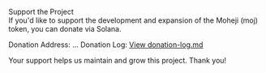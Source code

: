 Support the Project  
If you'd like to support the development and expansion of the Moheji (moj) token, you can donate via Solana.

Donation Address: ...
Donation Log: [View donation-log.md](./donation-log.md)

Your support helps us maintain and grow this project. Thank you!

